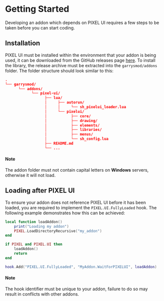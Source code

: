 # Getting Started
Developing an addon which depends on PIXEL UI requires a few steps to be taken before you can start coding.

## Installation
PIXEL UI must be installed within the environment that your addon is being used, it can be downloaded from the GitHub releases page [here](https://github.com/TomDotBat/pixel-ui/releases/latest).
To install the library, the release archive must be extracted into the `garrysmod/addons` folder. The folder structure should look similar to this:
```json
.
└── garrysmod/
      └── addons/
			└── pixel-ui/
			      ├── lua/
			      │     ├── autorun/
			      │     │     └── sh_pixelui_loader.lua
			      │     └── pixelui/
			      │           ├── core/
			      │           ├── drawing/
			      │           ├── elements/
			      │           ├── libraries/
			      │           ├── menus/
			      │           └── sh_config.lua
				  ├── README.md
			      └── ...
```
<div class="bs-callout bs-callout-info">
  <h4>Note</h4>
  The addon folder must not contain capital letters on <b>Windows</b> servers, otherwise it will not load.
</div>

## Loading after PIXEL UI
To ensure your addon does not reference PIXEL UI before it has been loaded, you are required to implement the `PIXEL.UI.FullyLoaded` hook. The following example demonstrates how this can be achieved:

```lua
local function loadAddon()
	print("Loading my addon")
	PIXEL.LoadDirectoryRecursive("my_addon")
end

if PIXEL and PIXEL.UI then
	loadAddon()
	return
end

hook.Add("PIXEL.UI.FullyLoaded", "MyAddon.WaitForPIXELUI", loadAddon)
```

<div class="bs-callout bs-callout-info">
  <h4>Note</h4>
  The hook identifier must be unique to your addon, failure to do so may result in conflicts with other addons.
</div>